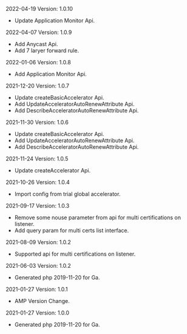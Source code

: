 2022-04-19 Version: 1.0.10
- Update Application Monitor Api.

2022-04-07 Version: 1.0.9
- Add Anycast Api.
- Add 7 laryer forward rule.

2022-01-06 Version: 1.0.8
- Add Application Monitor Api.

2021-12-20 Version: 1.0.7
- Update createBasicAccelerator Api.
- Add UpdateAcceleratorAutoRenewAttribute Api.
- Add DescribeAcceleratorAutoRenewAttribute Api.

2021-11-30 Version: 1.0.6
- Update createBasicAccelerator Api.
- Add UpdateAcceleratorAutoRenewAttribute Api.
- Add DescribeAcceleratorAutoRenewAttribute Api.

2021-11-24 Version: 1.0.5
- Update createAccelerator Api.

2021-10-26 Version: 1.0.4
- Import config from trial global accelerator.

2021-09-17 Version: 1.0.3
- Remove some nouse parameter from api for multi certifications on listener.
- Add query param for multi certs list interface.

2021-08-09 Version: 1.0.2
- Supported api for multi certifications on listener.

2021-06-03 Version: 1.0.2
- Generated php 2019-11-20 for Ga.

2021-01-27 Version: 1.0.1
- AMP Version Change.

2021-01-27 Version: 1.0.0
- Generated php 2019-11-20 for Ga.

